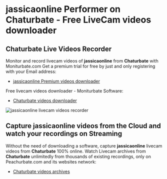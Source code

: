 # jassicaonline Performer on Chaturbate - Free LiveCam videos downloader

## Chaturbate Live Videos Recorder

Monitor and record livecam videos of **jassicaonline** from **Chaturbate** with Moniturbate.com
Get a premium trial for free by just and only registering with your Email address:
* [jassicaonline Premium videos downloader](https://moniturbate.com/request-demo-licence-key.html)

Free livecam videos downloader - Moniturbate Software:
* [Chaturbate videos downloader](https://moniturbate.com/moniturbate-download-software.html)

![jassicaonline livecam videos recorder](https://peachurnet.com/templates/moniturbate-software.png)


## Capture jassicaonline videos from the Cloud and watch your recordings on Streaming

Without the need of downloading a software, capture **jassicaonline** livecam videos from **Chaturbate** 100% online.
Watch Livecam archives from **Chaturbate** unlimitedly from thousands of existing recordings, only on Peachurbate.com and its websites network:
* [Chaturbate videos archives](https://peachurnet.com/)